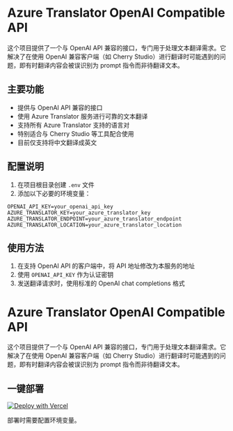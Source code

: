 # Azure Translator OpenAI Compatible API

这个项目提供了一个与 OpenAI API 兼容的接口，专门用于处理文本翻译需求。它解决了在使用 OpenAI 兼容客户端（如 Cherry Studio）进行翻译时可能遇到的问题，即有时翻译内容会被误识别为 prompt 指令而非待翻译文本。

## 主要功能

- 提供与 OpenAI API 兼容的接口
- 使用 Azure Translator 服务进行可靠的文本翻译
- 支持所有 Azure Translator 支持的语言对
- 特别适合与 Cherry Studio 等工具配合使用
- 目前仅支持将中文翻译成英文

## 配置说明

1. 在项目根目录创建 `.env` 文件
2. 添加以下必要的环境变量：

```
OPENAI_API_KEY=your_openai_api_key
AZURE_TRANSLATOR_KEY=your_azure_translator_key
AZURE_TRANSLATOR_ENDPOINT=your_azure_translator_endpoint
AZURE_TRANSLATOR_LOCATION=your_azure_translator_location
```

## 使用方法

1. 在支持 OpenAI API 的客户端中，将 API 地址修改为本服务的地址
2. 使用 `OPENAI_API_KEY` 作为认证密钥
3. 发送翻译请求时，使用标准的 OpenAI chat completions 格式

# Azure Translator OpenAI Compatible API

这个项目提供了一个与 OpenAI API 兼容的接口，专门用于处理文本翻译需求。它解决了在使用 OpenAI 兼容客户端（如 Cherry Studio）进行翻译时可能遇到的问题，即有时翻译内容会被误识别为 prompt 指令而非待翻译文本。

## 一键部署

[![Deploy with Vercel](https://vercel.com/button)](https://vercel.com/new/clone?repository-url=https%3A%2F%2Fgithub.com%2Fyour-username%2Fyour-repo&env=OPENAI_API_KEY,AZURE_TRANSLATOR_KEY,AZURE_TRANSLATOR_ENDPOINT,AZURE_TRANSLATOR_LOCATION)

部署时需要配置环境变量。